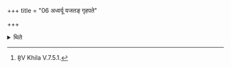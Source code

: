 +++
title = "06 अध्वर्यू यजतङ् गृहपते"

+++

<details><summary>थिते</summary>

6. Having known (that the Maitrāvaruṇa has ordered with the words) "O two Adhvaryus, do you recite the offering verses; O Gr̥hapati, do you recite the offering verse,”[^1] (the Adhvaryu further orders in connection with both (the scoops), “O Hotr̥ do you recite the offering verses connected with this."   

[^1]: R̥V Khila V.7.5.1.  
</details>
